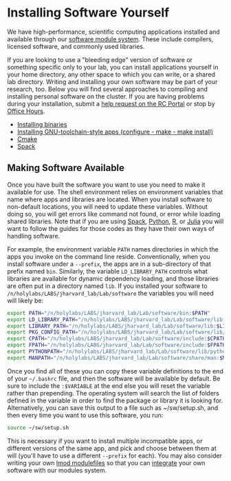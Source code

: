 # Installing Software Yourself

We have high-performance, scientific computing applications installed and available through our [software module system](https://docs.rc.fas.harvard.edu/kb/modules-intro/). These include compilers, licensed software, and commonly used libraries.

If you are looking to use a "bleeding edge" version of software or something specific only to your lab, you can install applications yourself in your home directory, any other space to which you can write, or a shared lab directory. Writing and installing your own software may be part of your research, too. Below you will find several approaches to compiling and installing personal software on the cluster. If you are having problems during your installation, submit a [help request on the RC Portal](https://portal.rc.fas.harvard.edu/rcrt/submit_ticket) or stop by [Office Hours](https://www.rc.fas.harvard.edu/training/office-hours/).

* [Installing binaries](Binaries.md)
* [Installing GNU-toolchain-style apps (configure - make - make install)](Gnu.md)
* [Cmake](Cmake.md)
* [Spack](Spack.md)

## Making Software Available

Once you have built the software you want to use you need to make it available for use. The shell environment relies on environment variables that name where apps and libraries are located. When you install software to non-default locations, you will need to update these variables. Without doing so, you will get errors like command not found, or error while loading shared libraries. Note that if you are using [Spack](Spack.md), [Python](../../Languages/Python/Mamba.md), [R](../../Languages/R/README.md), or [Julia](../../Languages/Julia/README.md) you will want to follow the guides for those codes as they have their own ways of handling software.

For example, the environment variable <code>PATH</code> names directories in which the apps you invoke on the command line reside. Conventionally, when you install software under a <code>--prefix</code>, the apps are in a sub-directory of that prefix named <code>bin</code>. Similarly, the variable <code>LD_LIBRARY_PATH</code> controls what libraries are available for dynamic dependency loading, and those libraries are often put in a directory named <code>lib</code>. If you installed your software to <code>/n/holylabs/LABS/jharvard_lab/Lab/software</code> the variables you will need will likely be:

```bash
export PATH="/n/holylabs/LABS/jharvard_lab/Lab/software/bin:$PATH"
export LD_LIBRARY_PATH="/n/holylabs/LABS/jharvard_lab/Lab/software/lib:$LD_LIBRARY_PATH"
export LIBRARY_PATH="/n/holylabs/LABS/jharvard_lab/Lab/software/lib:$LIBRARY_PATH"
export PKG_CONFIG_PATH="/n/holylabs/LABS/jharvard_lab/Lab/software/lib/pkgconfig:$PKG_CONFIG_PATH"
export CPATH="/n/holylabs/LABS/jharvard_lab/Lab/software/include:$CPATH"
export FPATH="/n/holylabs/LABS/jharvard_lab/Lab/software/include:$FPATH"
export PYTHONPATH="/n/holylabs/LABS/jharvard_lab/Lab/software/lib/python2.7/site-packages:$PYTHONPATH"
export MANPATH="/n/holylabs/LABS/jharvard_lab/Lab/software/share/man:$MANPATH"
```

Once you find all of these you can copy these variable definitions to the end of your <code>~/.bashrc</code> file, and then the software will be available by default. Be sure to include the <code>:$VARIABLE</code> at the end else you will reset the variable rather than prepending. The operating system will search the list of folders defined in the variable in order to find the package or library it is looking for.  Alternatively, you can save this output to a file such as ~/sw/setup.sh, and then every time you want to use this software, you run:

```bash
source ~/sw/setup.sh
```

This is necessary if you want to install multiple incompatible apps, or different versions of the same app, and pick and choose between them at will (you'll have to use a different <code>--prefix</code> for each).
You may also consider writing your own [lmod modulefiles](https://lmod.readthedocs.io/en/latest/015_writing_modules.html) so that you can [integrate](https://lmod.readthedocs.io/en/latest/020_advanced.html) your own software with our modules system.